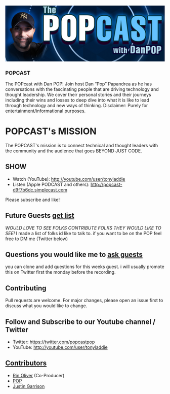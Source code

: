 ![Logo Image](popcastGIT.png)
### POPCAST
The POPcast with Dan POP! Join host Dan “Pop” Papandrea as he has conversations with the fascinating people that are driving technology and thought leadership. We cover their personal stories and their journeys including their wins and losses to deep dive into what it is like to lead
through technology and new ways of thinking. Disclaimer: Purely for entertainment/informational purposes.

# POPCAST's MISSION
The POPCAST's mission is to connect technical and thought leaders with the community and the audience that goes BEYOND JUST CODE.

## SHOW
* Watch  (YouTube): http://youtube.com/user/tonyladdie
* Listen (Apple PODCAST and others): http://popcast-d9f7b6dc.simplecast.com

Please subscribe and like!

## Future Guests [get list](guestlist.md)
*WOULD LOVE TO SEE FOLKS CONTRIBUTE FOLKS THEY WOULD LIKE TO SEE!* I made a list of folks id like to talk to.  if you want to be on the POP feel free to DM me (Twitter below)

## Questions you would like me to [ask guests](questions.md) 
you can clone and add questions for this weeks guest.  i will usually promote this on Twitter first the monday before the recording.

## Contributing
Pull requests are welcome. For major changes, please open an issue first to discuss what you would like to change.

## Follow and Subscribe to our Youtube channel / Twitter
* Twitter: https://twitter.com/popcastpop
* YouTube: http://youtube.com/user/tonyladdie


## [Contributors](contributors.md) 
* [Rin Oliver](https://twitter.com/kiran_oliver) (Co-Producer)
* [POP](https://twitter.com/popsysdig)
* [Justin Garrison](https://twitter.com/rothgar)
